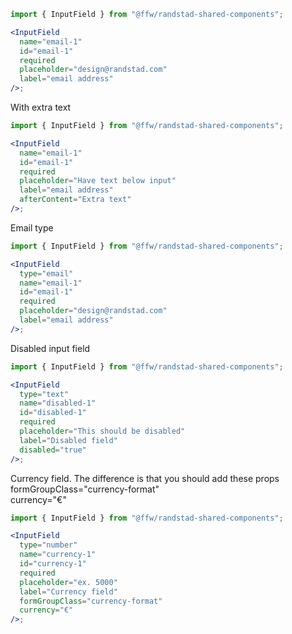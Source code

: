 ```jsx
import { InputField } from "@ffw/randstad-shared-components";

<InputField
  name="email-1"
  id="email-1"
  required
  placeholder="design@randstad.com"
  label="email address"
/>;
```

With extra text

```jsx
import { InputField } from "@ffw/randstad-shared-components";

<InputField
  name="email-1"
  id="email-1"
  required
  placeholder="Have text below input"
  label="email address"
  afterContent="Extra text"
/>;
```

Email type

```jsx
import { InputField } from "@ffw/randstad-shared-components";

<InputField
  type="email"
  name="email-1"
  id="email-1"
  required
  placeholder="design@randstad.com"
  label="email address"
/>;
```

Disabled input field

```jsx
import { InputField } from "@ffw/randstad-shared-components";

<InputField
  type="text"
  name="disabled-1"
  id="disabled-1"
  required
  placeholder="This should be disabled"
  label="Disabled field"
  disabled="true"
/>;
```
Currency field. The difference is that you should add these props<br/>
formGroupClass="currency-format"<br/>
currency="€"
```jsx
import { InputField } from "@ffw/randstad-shared-components";

<InputField
  type="number"
  name="currency-1"
  id="currency-1"
  required
  placeholder="ex. 5000"
  label="Currency field"
  formGroupClass="currency-format"
  currency="€"
/>;
```
